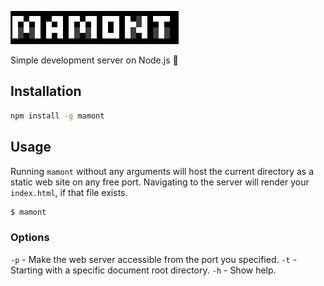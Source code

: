
![alt text](assets/logo.png "Title")

Simple development server on Node.js 🤘

## Installation

```sh
npm install -g mamont
```

## Usage

Running `mamont` without any arguments will host the current directory as a static web site on any free port. Navigating to the server will render your `index.html`, if that file exists.

```sh
$ mamont
```

### Options

`-p` - Make the web server accessible from the port you specified.
`-t` -	Starting with a specific document root directory.
`-h` -	Show help.

